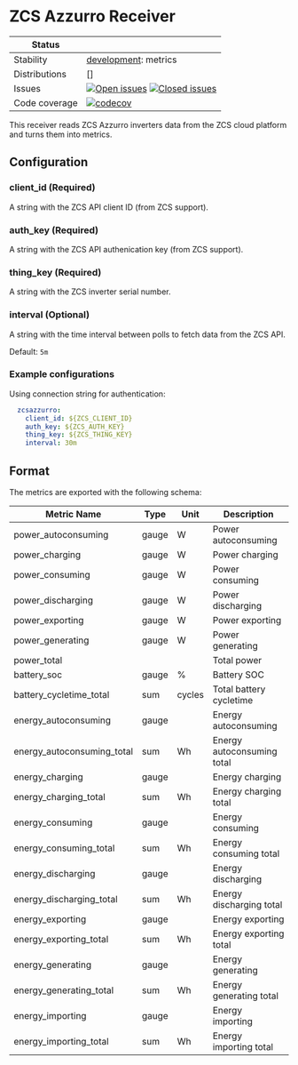 # ZCS Azzurro Receiver

<!-- status autogenerated section -->
| Status        |           |
| ------------- |-----------|
| Stability     | [development]: metrics   |
| Distributions | [] |
| Issues        | [![Open issues](https://img.shields.io/github/issues-search/open-telemetry/opentelemetry-collector-contrib?query=is%3Aissue%20is%3Aopen%20label%3Areceiver%2Fzcsazzurro%20&label=open&color=orange&logo=opentelemetry)](https://github.com/open-telemetry/opentelemetry-collector-contrib/issues?q=is%3Aopen+is%3Aissue+label%3Areceiver%2Fzcsazzurro) [![Closed issues](https://img.shields.io/github/issues-search/open-telemetry/opentelemetry-collector-contrib?query=is%3Aissue%20is%3Aclosed%20label%3Areceiver%2Fzcsazzurro%20&label=closed&color=blue&logo=opentelemetry)](https://github.com/open-telemetry/opentelemetry-collector-contrib/issues?q=is%3Aclosed+is%3Aissue+label%3Areceiver%2Fzcsazzurro) |
| Code coverage | [![codecov](https://codecov.io/github/open-telemetry/opentelemetry-collector-contrib/graph/main/badge.svg?component=receiver_zcsazzurro)](https://app.codecov.io/gh/open-telemetry/opentelemetry-collector-contrib/tree/main/?components%5B0%5D=receiver_zcsazzurro&displayType=list) |

[development]: https://github.com/open-telemetry/opentelemetry-collector/blob/main/docs/component-stability.md#development
<!-- end autogenerated section -->

This receiver reads ZCS Azzurro inverters data from the ZCS cloud platform and turns them into metrics.

## Configuration

### client_id (Required)

A string with the ZCS API client ID (from ZCS support).

### auth_key (Required)

A string with the ZCS API authenication key (from ZCS support).

### thing_key (Required)

A string with the ZCS inverter serial number.

### interval (Optional)

A string with the time interval between polls to fetch data from the ZCS API.

Default: `5m`

### Example configurations

Using connection string for authentication:

```yaml
  zcsazzurro:
    client_id: ${ZCS_CLIENT_ID}
    auth_key: ${ZCS_AUTH_KEY}
    thing_key: ${ZCS_THING_KEY}
    interval: 30m
```

## Format

The metrics are exported with the following schema:


| Metric Name                | Type  | Unit   | Description                |
| -------------------------- | ----- | ------ | -------------------------- |
| power_autoconsuming        | gauge | W      | Power autoconsuming        |
| power_charging             | gauge | W      | Power charging             |
| power_consuming            | gauge | W      | Power consuming            |
| power_discharging          | gauge | W      | Power discharging          |
| power_exporting            | gauge | W      | Power exporting            |
| power_generating           | gauge | W      | Power generating           |
| power_total                |       |        | Total power                |
| battery_soc                | gauge | %      | Battery SOC                |
| battery_cycletime_total    | sum   | cycles | Total battery cycletime    |
| energy_autoconsuming       | gauge |        | Energy autoconsuming       |
| energy_autoconsuming_total | sum   | Wh     | Energy autoconsuming total |
| energy_charging            | gauge |        | Energy charging            |
| energy_charging_total      | sum   | Wh     | Energy charging total      |
| energy_consuming           | gauge |        | Energy consuming           |
| energy_consuming_total     | sum   | Wh     | Energy consuming total     |
| energy_discharging         | gauge |        | Energy discharging         |
| energy_discharging_total   | sum   | Wh     | Energy discharging total   |
| energy_exporting           | gauge |        | Energy exporting           |
| energy_exporting_total     | sum   | Wh     | Energy exporting total     |
| energy_generating          | gauge |        | Energy generating          |
| energy_generating_total    | sum   | Wh     | Energy generating total    |
| energy_importing           | gauge |        | Energy importing           |
| energy_importing_total     | sum   | Wh     | Energy importing total     |
